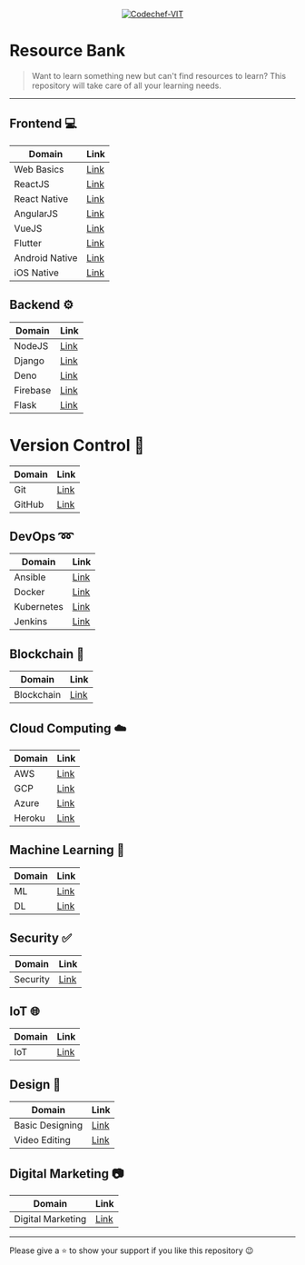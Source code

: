 <p align="center"><a href="https://www.codechefvit.com" target="_blank"><img src="https://s3.amazonaws.com/codechef_shared/sites/all/themes/abessive/logo-3.png" title="CodeChef-VIT" alt="Codechef-VIT"></a>
</p>

# Resource Bank

> <Subtitle>
> Want to learn something new but can't find resources to learn? This repository will take care of all your learning needs.

---

## Frontend :computer:

| Domain         | Link                                 |
| -------------- | ------------------------------------ |
| Web Basics     | [Link](./Frontend/WEB.md)            |
| ReactJS        | [Link](./Frontend/REACT.md)          |
| React Native   | [Link](./Frontend/REACT-NATIVE.md)   |
| AngularJS      | [Link](./Frontend/ANGULARJS.md)      |
| VueJS          | [Link](./Frontend/VUEJS.md)          |
| Flutter        | [Link](./Frontend/FLUTTER.md)        |
| Android Native | [Link](./Frontend/ANDROID-STUDIO.md) |
| iOS Native     | [Link](./Frontend/IOS-NATIVE-APP.md) |

## Backend :gear:

| Domain   | Link                          |
| -------- | ----------------------------- |
| NodeJS   | [Link](./Backend/NODEJS.md)   |
| Django   | [Link](./Backend/DJANGO.md)   |
| Deno     | [Link](./Backend/DENO.md)     |
| Firebase | [Link](./Backend/FIREBASE.md) |
| Flask    | [Link](./Backend/FLASK.md)    |

# Version Control :arrows_counterclockwise:

| Domain | Link                               |
| ------ | ---------------------------------- |
| Git    | [Link](./VersionControl/GIT.md)    |
| GitHub | [Link](./VersionControl/GITHUB.md) |

## DevOps :loop:

| Domain     | Link                           |
| ---------- | ------------------------------ |
| Ansible    | [Link](./DevOps/Ansible.md)    |
| Docker     | [Link](./DevOps/Docker.md)     |
| Kubernetes | [Link](./DevOps/Kubernetes.md) |
| Jenkins    | [Link](./DevOps/Jenkins.md)    |

## Blockchain :link:

| Domain     | Link                               |
| ---------- | ---------------------------------- |
| Blockchain | [Link](./Blockchain/blockchain.md) |

## Cloud Computing :cloud:

| Domain | Link                               |
| ------ | ---------------------------------- |
| AWS    | [Link](./CloudComputing/AWS.md)    |
| GCP    | [Link](./CloudComputing/GCP.md)    |
| Azure  | [Link](./CloudComputing/AZURE.md)  |
| Heroku | [Link](./CloudComputing/HEROKU.md) |

## Machine Learning :orange_book:

| Domain | Link                             |
| ------ | -------------------------------- |
| ML     | [Link](./ML/MACHINE_LEARNING.md) |
| DL     | [Link](./ML/DEEP_LEARNING.md)    |

## Security :white_check_mark:

| Domain   | Link                           |
| -------- | ------------------------------ |
| Security | [Link](./Security/SECURITY.md) |

## IoT :globe_with_meridians:

| Domain | Link                 |
| ------ | -------------------- |
| IoT    | [Link](./IoT/IoT.md) |

## Design :art:

| Domain          | Link                              |
| --------------- | --------------------------------- |
| Basic Designing | [Link](./Design/BASIC-DESIGN.md)  |
| Video Editing   | [Link](./Design/VIDEO-EDITING.md) |

## Digital Marketing :camera:

| Domain            | Link                      |
| ----------------- | ------------------------- |
| Digital Marketing | [Link](./Marketing/DM.md) |

<hr>

Please give a :star: to show your support if you like this repository :wink:
